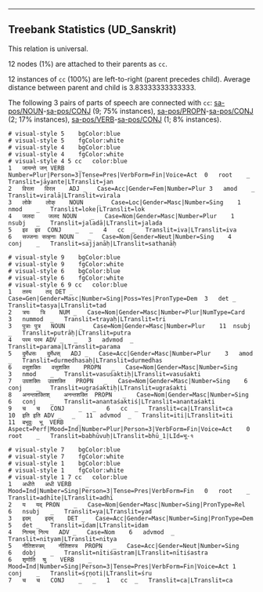 

--------------------------------------------------------------------------------

## Treebank Statistics (UD_Sanskrit)

This relation is universal.

12 nodes (1%) are attached to their parents as `cc`.

12 instances of `cc` (100%) are left-to-right (parent precedes child).
Average distance between parent and child is 3.83333333333333.

The following 3 pairs of parts of speech are connected with `cc`: [sa-pos/NOUN]()-[sa-pos/CONJ]() (9; 75% instances), [sa-pos/PROPN]()-[sa-pos/CONJ]() (2; 17% instances), [sa-pos/VERB]()-[sa-pos/CONJ]() (1; 8% instances).


~~~ conllu
# visual-style 5	bgColor:blue
# visual-style 5	fgColor:white
# visual-style 4	bgColor:blue
# visual-style 4	fgColor:white
# visual-style 4 5 cc	color:blue
1	जायन्ते	जन्	VERB	_	Number=Plur|Person=3|Tense=Pres|VerbForm=Fin|Voice=Act	0	root	_	Translit=jāyante|LTranslit=jan
2	विरला	विरल	ADJ	_	Case=Acc|Gender=Fem|Number=Plur	3	amod	_	Translit=viralā|LTranslit=virala
3	लोके	लोक्	NOUN	_	Case=Loc|Gender=Masc|Number=Sing	1	nmod	_	Translit=loke|LTranslit=lok
4	जलदा	जलद	NOUN	_	Case=Nom|Gender=Masc|Number=Plur	1	nsubj	_	Translit=jaladā|LTranslit=jalada
5	इव	इव	CONJ	_	_	4	cc	_	Translit=iva|LTranslit=iva
6	सज्जनाः	सत्हनाः	NOUN	_	Case=Nom|Gender=Neut|Number=Sing	4	conj	_	Translit=sajjanāḥ|LTranslit=sathanāḥ

~~~


~~~ conllu
# visual-style 9	bgColor:blue
# visual-style 9	fgColor:white
# visual-style 6	bgColor:blue
# visual-style 6	fgColor:white
# visual-style 6 9 cc	color:blue
1	तस्य	तद्	DET	_	Case=Gen|Gender=Masc|Number=Sing|Poss=Yes|PronType=Dem	3	det	_	Translit=tasya|LTranslit=tad
2	त्रयः	त्रि	NUM	_	Case=Nom|Gender=Masc|Number=Plur|NumType=Card	3	nummod	_	Translit=trayaḥ|LTranslit=tri
3	पुत्राः	पुत्र	NOUN	_	Case=Nom|Gender=Masc|Number=Plur	11	nsubj	_	Translit=putrāḥ|LTranslit=putra
4	परम	परम	ADV	_	_	3	advmod	_	Translit=parama|LTranslit=parama
5	दुर्मेधसः	दुर्मेधस्	ADJ	_	Case=Acc|Gender=Masc|Number=Plur	3	amod	_	Translit=durmedhasaḥ|LTranslit=durmedhas
6	वसुशक्तिः	वसुशक्ति	PROPN	_	Case=Nom|Gender=Masc|Number=Sing	3	nmod	_	Translit=vasuśaktiḥ|LTranslit=vasuśakti
7	उग्रशक्तिः	उग्रशक्ति	PROPN	_	Case=Nom|Gender=Masc|Number=Sing	6	conj	_	Translit=ugraśaktiḥ|LTranslit=ugraśakti
8	अनन्तशक्तिश्	अनन्तशक्ति	PROPN	_	Case=Nom|Gender=Masc|Number=Sing	6	conj	_	Translit=anantaśaktiś|LTranslit=anantaśakti
9	च	च	CONJ	_	_	6	cc	_	Translit=ca|LTranslit=ca
10	इति	इति	ADV	_	_	11	advmod	_	Translit=iti|LTranslit=iti
11	बभूवुः	भू	VERB	_	Aspect=Perf|Mood=Ind|Number=Plur|Person=3|VerbForm=Fin|Voice=Act	0	root	_	Translit=babhūvuḥ|LTranslit=bhū_1|LId=भू-१

~~~


~~~ conllu
# visual-style 7	bgColor:blue
# visual-style 7	fgColor:white
# visual-style 1	bgColor:blue
# visual-style 1	fgColor:white
# visual-style 1 7 cc	color:blue
1	अधीते	अधी	VERB	_	Mood=Ind|Number=Sing|Person=3|Tense=Pres|VerbForm=Fin	0	root	_	Translit=adhīte|LTranslit=adhī
2	य	यद्	PRON	_	Case=Nom|Gender=Masc|Number=Sing|PronType=Rel	6	nsubj	_	Translit=ya|LTranslit=yad
3	इदम्	इदम्	DET	_	Case=Acc|Gender=Masc|Number=Sing|PronType=Dem	5	det	_	Translit=idam|LTranslit=idam
4	नित्यम्	नित्य	ADV	_	Case=Nom	6	advmod	_	Translit=nityam|LTranslit=nitya
5	नीतिशस्त्रम्	नीतिशस्त्र	PROPN	_	Case=Acc|Gender=Neut|Number=Sing	6	dobj	_	Translit=nītiśastram|LTranslit=nītiśastra
6	शृणोति	श्रु	VERB	_	Mood=Ind|Number=Sing|Person=3|Tense=Pres|VerbForm=Fin|Voice=Act	1	conj	_	Translit=śr̥ṇoti|LTranslit=śru
7	च	च	CONJ	_	_	1	cc	_	Translit=ca|LTranslit=ca

~~~


